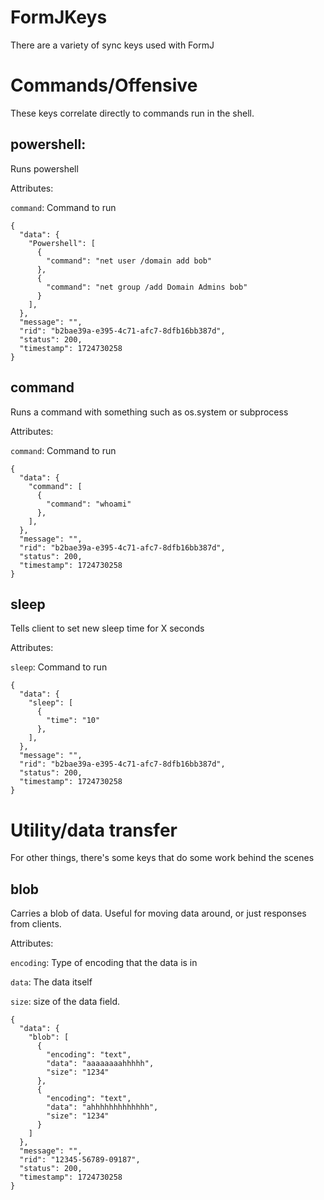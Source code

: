 # FormJKeys 

There are a variety of sync keys used with FormJ

# Commands/Offensive

These keys correlate directly to commands run in the shell.

## powershell:

Runs powershell

Attributes:

`command`: Command to run

```
{
  "data": {
    "Powershell": [
      {
        "command": "net user /domain add bob"
      },
      {
        "command": "net group /add Domain Admins bob"
      }
    ],
  },
  "message": "",
  "rid": "b2bae39a-e395-4c71-afc7-8dfb16bb387d",
  "status": 200,
  "timestamp": 1724730258
}
```

## command
Runs a command with something such as os.system or subprocess

Attributes:

`command`: Command to run

```
{
  "data": {
    "command": [
      {
        "command": "whoami"
      },
    ],
  },
  "message": "",
  "rid": "b2bae39a-e395-4c71-afc7-8dfb16bb387d",
  "status": 200,
  "timestamp": 1724730258
}
```

## sleep
Tells client to set new sleep time for X seconds

Attributes:

`sleep`: Command to run

```
{
  "data": {
    "sleep": [
      {
        "time": "10"
      },
    ],
  },
  "message": "",
  "rid": "b2bae39a-e395-4c71-afc7-8dfb16bb387d",
  "status": 200,
  "timestamp": 1724730258
}

```


# Utility/data transfer

For other things, there's some keys that do some work behind the scenes

## blob
Carries a blob of data. Useful for moving data around, or just responses from clients. 


Attributes:

`encoding`: Type of encoding that the data is in

`data`: The data itself

`size`: size of the data field. 

```
{
  "data": {
    "blob": [
      {
        "encoding": "text",
        "data": "aaaaaaaahhhhh",
        "size": "1234"
      },
      {
        "encoding": "text",
        "data": "ahhhhhhhhhhhhh",
        "size": "1234"
      }
    ]
  },
  "message": "",
  "rid": "12345-56789-09187",
  "status": 200,
  "timestamp": 1724730258
} 

```